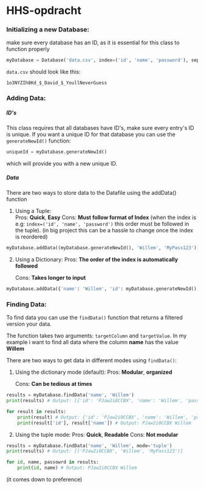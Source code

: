 # HHS-opdracht

### Initializing a new Database:

make sure every database has an ID, as it is essential for this class to function properly

```python
myDatabase = Database('data.csv', index=('id', 'name', 'password'), separator='_$_')
```

`data.csv` should look like this:

```
1o3NYZIh8Kd_$_David_$_YoullNeverGuess
```

### Adding Data:

##### ID's

This class requires that all databases have ID's, make sure every entry's ID is unique. If you want a unique ID for that database you can use the `generateNewId()` function:

```python
uniqueId = myDatabase.generateNewId()
```

which will provide you with a new unique ID.

##### Data

There are two ways to store data to the Datafile using the addData() function

1. Using a Tuple:  
   Pros: **Quick**, **Easy**
   Cons: **Must follow format of Index** (when the index is e.g:
   `index=('id', 'name', 'password')` this order must be followed in the tuple). (in big project this can be a hassle to change once the index is reordered)

```python
myDatabase.addData((myDatabase.generateNewId(), 'Willem', 'MyPass123'))
```

2. Using a Dictionary:
   Pros: **The order of the index is automatically followed**
   
   Cons: **Takes longer to input**

```python
myDatabase.addData({'name': 'Willem', 'id': myDatabase.generateNewId(), 'password': 'MyPass123'})
```

### Finding Data:

To find data you can use the `findData()` function that returns a filtered version your data.

The function takes two arguments: `targetColumn` and `targetValue`. In my example i want to find all data where the column **name** has the value **Willem**

There are two ways to get data in different modes using `findData()`:

1. Using the dictionary mode (default):
   Pros: **Modular**, **organized**
   
   Cons: **Can be tedious at times**

```python
results = myDatabase.findData('name', 'Willem')
print(results) # Output: [{'id': 'PJaw2i0CCBX', 'name': 'Willem', 'password': 'MyPass123'}]

for result in results:
	print(result) # Output: {'id': 'PJaw2i0CCBX', 'name': 'Willem', 'password': 'MyPass123'}
	print(result['id'], result['name']) # Output: PJaw2i0CCBX Willem
```

2. Using the tuple mode:
   Pros: **Quick**, **Readable**
   Cons: **Not modular**

```python
results = myDatabase.findData('name', 'Willem', mode='tuple')
print(results) # Output: [('PJaw2i0CCBX', 'Willem', 'MyPass123')]

for id, name, passowrd in results:
	print(id, name) # Output: PJaw2i0CCBX Willem
```

(it comes down to preference)
